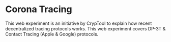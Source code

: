 # Corona Tracing
This web experiment is an initiative by CrypTool to explain how recent decentralized tracing protocols works. This web experiment covers DP-3T & Contact Tracing (Apple & Google) protocols.
